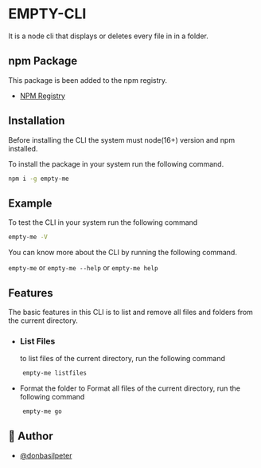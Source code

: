 
# EMPTY-CLI
It is a node cli that displays or deletes every file in in a folder.
## npm Package

This package is been added to the npm registry.
 - [NPM Registry](https://www.npmjs.com/package/empty-me)


## Installation
Before installing the CLI the system must node(16+) version and npm installed.

To install the package in your system run the following command.

```bash
npm i -g empty-me
```


## Example
To test the CLI in your system run the following command

```bash
empty-me -V
```
You can know more about the CLI by running the following command.

`empty-me` or `empty-me --help` or `empty-me help`

## Features

The basic features in this CLI is to list and remove all files and folders from the current directory.

- ### List Files
    to list files of the current directory, run the following command
```bash
    empty-me listfiles
```


- Format the folder
    to Format all files of the current directory, run the following command
```bash
    empty-me go
```



## 🚀 Author

- [@donbasilpeter](https://www.github.com/donbasilpeter)

